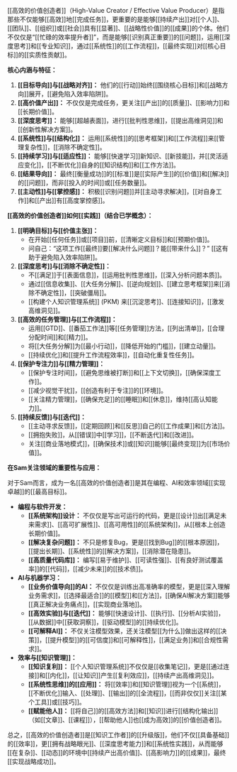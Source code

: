 [[高效的价值创造者]]（High-Value Creator / Effective Value Producer）是指那些不仅能够[[高效]]地[[完成任务]]，更重要的是能够[[持续产出]]对[[个人]]、[[团队]]、[[组织]]或[[社会]]具有[[显著]]、[[战略性价值]]的[[成果]]的个体。他们不仅仅是“[[忙碌的效率提升者]]”，而是能够[[识别真正重要]]的[[问题]]，运用[[深度思考]]和[[专业知识]]，通过[[系统性]]的[[工作流程]]，[[最终实现]]对[[核心目标]]的[[实质性贡献]]。

**核心内涵与特征：**

1.  **[[目标导向]]与[[战略对齐]]：** 他们的[[行动]]始终[[围绕核心目标]]和[[战略方向]]展开，[[避免陷入效率陷阱]]。
2.  **[[高价值产出]]：** 不仅仅是完成任务，更关注[[产出]]的[[质量]]、[[影响力]]和[[长期价值]]。
3.  **[[深度思考]]：** 能够[[超越表面]]，进行[[批判性思维]]，[[提出高维洞见]]和[[创新性解决方案]]。
4.  **[[系统性]]与[[结构化]]：** 运用[[系统性]]的[[思考框架]]和[[工作流程]]来[[管理复杂性]]，[[消除不确定性]]。
5.  **[[持续学习]]与[[适应性]]：** 能够[[快速学习]]新知识、[[新技能]]，并[[灵活适应变化]]，[[不断优化]]自身的[[知识结构]]和[[工作方法]]。
6.  **[[结果导向]]：** 最终[[衡量成功]]的[[标准]]是[[实际产生]]的[[价值]]和[[解决]]的[[问题]]，而非[[投入的时间]]或[[任务数量]]。
7.  **[[主动性]]与[[掌控感]]：** 积极[[识别问题]]并[[主动寻求解决]]，[[对自身工作]]和[[产出]]有[[高度掌控感]]。

**[[高效的价值创造者]]如何[[实践]]（结合已学概念）：**

1.  **[[明确目标]]与[[价值主张]]：**
    *   在开始[[任何任务]]或[[项目]]前，[[清晰定义目标]]和[[预期价值]]。
    *   问自己：“这项工作[[最终]]要[[解决什么问题]]？能[[带来什么]]？” [[这有助于避免陷入效率陷阱]]。
2.  **[[深度思考]]与[[消除不确定性]]：**
    *   不[[满足]]于[[表面信息]]，[[运用批判性思维]]，[[深入分析问题本质]]。
    *   通过[[信息收集]]、[[大任务分解]]、[[逆向规划]]、[[建立思考框架]]来[[消除不确定性]]，[[突破僵局]]。
    *   [[构建个人知识管理系统]] (PKM) 来[[沉淀思考]]、[[连接知识]]，[[激发高维洞见]]。
3.  **[[高效的任务管理]]与[[工作流程]]：**
    *   运用[[GTD]]、[[番茄工作法]]等[[任务管理]]方法，[[列出清单]]，[[合理分配时间]]和[[精力]]。
    *   将[[大任务分解]]为[[最小行动]]，[[降低开始的门槛]]，[[建立动量]]。
    *   [[持续优化]]和[[提升工作流程效率]]，[[自动化重复性任务]]。
4.  **[[保护专注力]]与[[精力管理]]：**
    *   [[保护专注时间]]，[[避免思维被打断]]和[[上下文切换]]，[[确保深度工作]]。
    *   [[减少视觉干扰]]，[[创造有利于专注]]的[[环境]]。
    *   [[关注精力管理]]，[[确保充足]]的[[睡眠]]和[[休息]]，维持[[高认知能力]]。
5.  **[[持续反馈]]与[[迭代]]：**
    *   [[主动寻求反馈]]，[[定期回顾]]和[[反思]]自己的[[工作成果]]和[[方法]]。
    *   [[拥抱失败]]，从[[错误]]中[[学习]]，[[不断迭代]]和[[改进]]。
    *   关注[[商业落地模式]]，[[确保技术]]或[[知识]]能够[[最终变现]]为[[市场价值]]。

**在Sam关注领域的重要性与应用：**

对于Sam而言，成为一名[[高效的价值创造者]]是其在编程、AI和效率领域[[实现卓越]]的[[最高目标]]。

*   **编程与软件开发：**
    *   **[[系统架构]]设计：** 不仅仅是写出可运行的代码，更是[[设计]]出[[满足未来需求]]、[[高可扩展性]]、[[高可用性]]的[[系统架构]]，从[[根本上创造长期价值]]。
    *   **[[解决复杂问题]]：** 不只是修复Bug，更是[[找到Bug]]的[[根本原因]]，[[提出长期]]、[[系统性]]的[[解决方案]]，[[消除潜在隐患]]。
    *   **[[高质量代码库]]：** 编写[[易于维护]]、[[可读性强]]、[[有良好测试覆盖率]]的[[代码]]，[[减少未来]]的[[技术债]]。
*   **AI与机器学习：**
    *   **[[业务价值导向]]的AI：** 不仅仅是训练出高准确率的模型，更是[[深入理解业务需求]]，[[选择最适合]]的[[模型]]和[[方法]]，[[确保AI解决方案]]能够[[真正解决业务痛点]]，[[实现商业落地]]。
    *   **[[高效实验]]与[[迭代]]：** 能够[[快速设计]]、[[执行]]、[[分析AI实验]]，[[从数据]]中[[获取洞察]]，[[驱动模型]]的[[持续优化]]。
    *   **[[可解释AI]]：** 不仅关注模型效果，还关注模型[[为什么]]做出这样的[[决策]]，[[提升模型]]的[[可信度]]和[[可解释性]]，[[满足业务]]和[[合规性需求]]。
*   **效率与[[知识管理]]：**
    *   **[[知识复利]]：** [[个人知识管理系统]]不仅仅是[[收集笔记]]，更是[[通过连接]]和[[内化]]，[[让知识]]产生[[复利效应]]，[[持续产出高维洞见]]。
    *   **[[系统性思维]]的[[应用]]：** 将[[效率]]和[[知识管理]]视为一个[[系统]]，[[不断优化]]输入、[[处理]]、[[输出]]的[[全流程]]，[[而非仅仅]]关注[[某个工具]]或[[技巧]]。
    *   **[[赋能他人]]：** [[将自己]]的[[高效方法]]和[[知识]]进行[[结构化输出]]（如[[文章]]、[[课程]]），[[帮助他人]]也[[成为高效]]的[[价值创造者]]。

总之，[[高效的价值创造者]]是[[知识工作者]]的[[升级版]]，他们不仅[[具备基础]]的[[效率]]，更[[拥有战略眼光]]、[[深度思考能力]]和[[系统性实践]]，从而能够[[在复杂]]、[[动态]]的环境中[[持续产出高价值]]、[[高影响力]]的[[成果]]，最终[[实现战略成功]]。